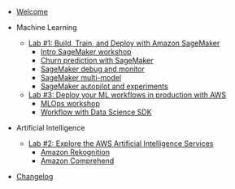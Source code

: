 - [Welcome](init.md)

- Machine Learning

  - [Lab #1: Build, Train, and Deploy with Amazon SageMaker](machine-learning/1-overview.md)
    - [Intro SageMaker workshop](machine-learning/sagemaker-intro/1-step.md)
    - [Churn prediction with SageMaker](machine-learning/sagemaker-churn-prediction/1-step.md)
    - [SageMaker debug and monitor](machine-learning/sagemaker-debug-monitor/1-step.md)
    - [SageMaker multi-model](machine-learning/sagemaker-multi-model/1-step.md)
    - [SageMaker autopilot and experiments](machine-learning/sagemaker-auto-experiments/1-step.md)
  - [Lab #3: Deploy your ML workflows in production with AWS](machine-learning/3-overview.md)
    - [MLOps workshop](machine-learning/sagemaker-mlops/1-step.md)
    - [Workflow with Data Science SDK](machine-learning/data-science-sdk-workflow/1-step.md)

- Artificial Intelligence

  - [Lab #2: Explore the AWS Artificial Intelligence Services](artificial-intelligence/2-overview.md)
    - [Amazon Rekognition](artificial-intelligence/rekognition/1-step.md)
    - [Amazon Comprehend](artificial-intelligence/comprehend/1-step.md)

- [Changelog](changelog.md)
